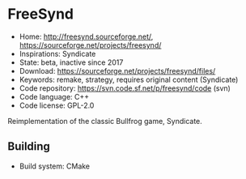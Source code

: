 # FreeSynd

- Home: http://freesynd.sourceforge.net/, https://sourceforge.net/projects/freesynd/
- Inspirations: Syndicate
- State: beta, inactive since 2017
- Download: https://sourceforge.net/projects/freesynd/files/
- Keywords: remake, strategy, requires original content (Syndicate)
- Code repository: https://svn.code.sf.net/p/freesynd/code (svn)
- Code language: C++
- Code license: GPL-2.0

Reimplementation of the classic Bullfrog game, Syndicate.

## Building

- Build system: CMake
